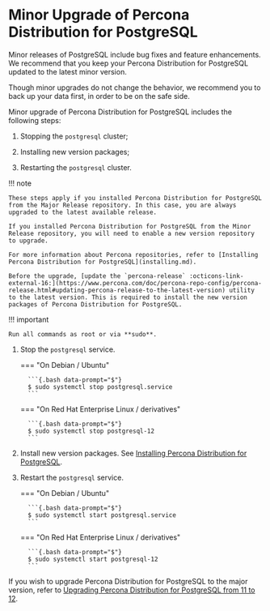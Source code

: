 # Minor Upgrade of Percona Distribution for PostgreSQL

Minor releases of PostgreSQL include bug fixes and feature enhancements. We recommend that you keep your Percona Distribution for PostgreSQL updated to the latest minor version.

Though minor upgrades do not change the behavior, we recommend you to back up your data first, in order to be on the safe side.

Minor upgrade of Percona Distribution for PostgreSQL includes the following steps:


1. Stopping the `postgresql` cluster;


2. Installing new version packages;


3. Restarting the `postgresql` cluster.

!!! note

    These steps apply if you installed Percona Distribution for PostgreSQL from the Major Release repository. In this case, you are always upgraded to the latest available release.

    If you installed Percona Distribution for PostgreSQL from the Minor Release repository, you will need to enable a new version repository to upgrade.

    For more information about Percona repositories, refer to [Installing Percona Distribution for PostgreSQL](installing.md).

    Before the upgrade, [update the `percona-release` :octicons-link-external-16:](https://www.percona.com/doc/percona-repo-config/percona-release.html#updating-percona-release-to-the-latest-version) utility to the latest version. This is required to install the new version packages of Percona Distribution for PostgreSQL. 

!!! important

    Run all commands as root or via **sudo**.

1. Stop the `postgresql` service.


    === "On Debian / Ubuntu"

         ```{.bash data-prompt="$"}
         $ sudo systemctl stop postgresql.service
         ```


    === "On Red Hat Enterprise Linux / derivatives"

         ```{.bash data-prompt="$"}
         $ sudo systemctl stop postgresql-12
         ```


2. Install new version packages. See [Installing Percona Distribution for PostgreSQL](installing.md).


3. Restart the `postgresql` service.


    === "On Debian / Ubuntu"

         ```{.bash data-prompt="$"}
         $ sudo systemctl start postgresql.service
         ```


    === "On Red Hat Enterprise Linux / derivatives"

         ```{.bash data-prompt="$"}
         $ sudo systemctl start postgresql-12
         ```

If you wish to upgrade Percona Distribution for PostgreSQL to the major version, refer to [Upgrading Percona Distribution for PostgreSQL from 11 to 12](major-upgrade.md).
